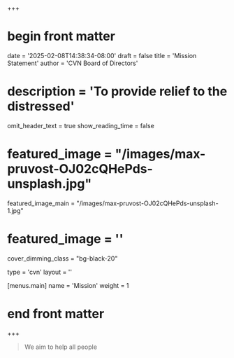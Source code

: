 +++
# begin front matter

date = '2025-02-08T14:38:34-08:00'
draft = false
title = 'Mission Statement'
author = 'CVN Board of Directors'
# description = 'To provide relief to the distressed'
omit_header_text =   true
show_reading_time = false

# featured_image = "/images/max-pruvost-OJ02cQHePds-unsplash.jpg"
featured_image_main = "/images/max-pruvost-OJ02cQHePds-unsplash-1.jpg"
# featured_image = ''
cover_dimming_class = "bg-black-20"

type = 'cvn'
layout = ''

[menus.main]
  name = 'Mission'
  weight = 1

# end front matter
+++

> We aim to help all people